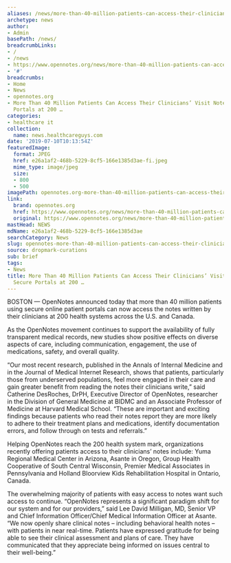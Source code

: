 ```yaml
---
aliases: /news/more-than-40-million-patients-can-access-their-clinicians-visit-notes-via-secure-portals-at-200
archetype: news
author:
- Admin
basePath: /news/
breadcrumbLinks:
- /
- /news
- https://www.opennotes.org/news/more-than-40-million-patients-can-access-their-clinicians-visit-notes-via-secure-portals-at-200-health-systems/
- '#'
breadcrumbs:
- Home
- News
- opennotes.org
- More Than 40 Million Patients Can Access Their Clinicians’ Visit Notes Via Secure
  Portals at 200 …
categories:
- healthcare it
collection:
  name: news.healthcareguys.com
date: '2019-07-10T10:13:54Z'
featuredImage:
  format: JPEG
  href: e26a1af2-468b-5229-8cf5-166e1385d3ae-fi.jpeg
  mime_type: image/jpeg
  size:
  - 800
  - 500
imagePath: opennotes.org-more-than-40-million-patients-can-access-their-clinicians-visit-notes-via-secure-portals-at-200
link:
  brand: opennotes.org
  href: https://www.opennotes.org/news/more-than-40-million-patients-can-access-their-clinicians-visit-notes-via-secure-portals-at-200-health-systems/
  original: https://www.opennotes.org/news/more-than-40-million-patients-can-access-their-clinicians-visit-notes-via-secure-portals-at-200-health-systems/
mastHead: NEWS
mdName: e26a1af2-468b-5229-8cf5-166e1385d3ae
searchCategory: News
slug: opennotes-more-than-40-million-patients-can-access-their-clinicians-visit-notes-via-secure-portals-at-200
source: dropmark-curations
sub: brief
tags:
- News
title: More Than 40 Million Patients Can Access Their Clinicians’ Visit Notes Via
  Secure Portals at 200 …
---
```


BOSTON — OpenNotes announced today that more than 40 million patients using secure online patient portals can now access the notes written by their clinicians at 200 health systems across the U.S. and Canada.

As the OpenNotes movement continues to support the availability of fully transparent medical records, new studies show positive effects on diverse aspects of care, including communication, engagement, the use of medications, safety, and overall quality.

“Our most recent research, published in the Annals of Internal Medicine and in the Journal of Medical Internet Research, shows that patients, particularly those from underserved populations, feel more engaged in their care and gain greater benefit from reading the notes their clinicians write,” said Catherine DesRoches, DrPH, Executive Director of OpenNotes, researcher in the Division of General Medicine at BIDMC and an Associate Professor of Medicine at Harvard Medical School. “These are important and exciting findings because patients who read their notes report they are more likely to adhere to their treatment plans and medications, identify documentation errors, and follow through on tests and referrals.”

Helping OpenNotes reach the 200 health system mark, organizations recently offering patients access to their clinicians’ notes include: Yuma Regional Medical Center in Arizona, Asante in Oregon, Group Health Cooperative of South Central Wisconsin, Premier Medical Associates in Pennsylvania and Holland Bloorview Kids Rehabilitation Hospital in Ontario, Canada.

The overwhelming majority of patients with easy access to notes want such access to continue. “OpenNotes represents a significant paradigm shift for our system and for our providers,” said Lee David Milligan, MD, Senior VP and Chief Information Officer/Chief Medical Information Officer at Asante. “We now openly share clinical notes – including behavioral health notes – with patients in near real-time. Patients have expressed gratitude for being able to see their clinical assessment and plans of care. They have communicated that they appreciate being informed on issues central to their well-being.”